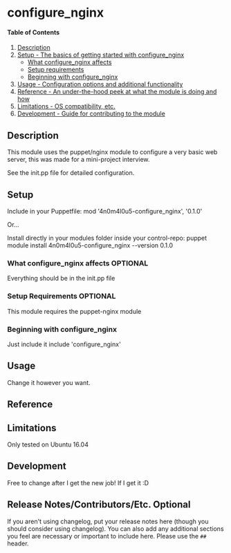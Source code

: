 
# configure_nginx

#### Table of Contents

1. [Description](#description)
2. [Setup - The basics of getting started with configure_nginx](#setup)
    * [What configure_nginx affects](#what-configure_nginx-affects)
    * [Setup requirements](#setup-requirements)
    * [Beginning with configure_nginx](#beginning-with-configure_nginx)
3. [Usage - Configuration options and additional functionality](#usage)
4. [Reference - An under-the-hood peek at what the module is doing and how](#reference)
5. [Limitations - OS compatibility, etc.](#limitations)
6. [Development - Guide for contributing to the module](#development)

## Description

This module uses the puppet/nginx module to configure a very basic web server, this was made for a mini-project interview.

See the init.pp file for detailed configuration.

## Setup

Include in your Puppetfile:
mod '4n0m4l0u5-configure_nginx', '0.1.0'

Or...

Install directly in your modules folder inside your control-repo:
puppet module install 4n0m4l0u5-configure_nginx --version 0.1.0

### What configure_nginx affects **OPTIONAL**

Everything should be in the init.pp file

### Setup Requirements **OPTIONAL**

This module requires the puppet-nginx module

### Beginning with configure_nginx

Just include it
include 'configure_nginx'

## Usage

Change it however you want.

## Reference

## Limitations

Only tested on Ubuntu 16.04

## Development

Free to change after I get the new job! If I get it :D

## Release Notes/Contributors/Etc. **Optional**

If you aren't using changelog, put your release notes here (though you should consider using changelog). You can also add any additional sections you feel are necessary or important to include here. Please use the `## ` header.
